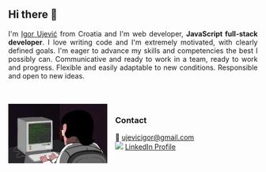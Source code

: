 ## Hi there 👋


<p style="text-align: justify;">I'm <a href="#">Igor Ujević</a> from Croatia and I'm web developer, <strong>JavaScript full-stack developer</strong>. I love writing code and I'm extremely motivated, with clearly defined goals. I'm eager to advance my skills and competencies the best I possibly can. Communicative and ready to work in a team, ready to work and progress. Flexible and easily adaptable to new conditions. Responsible and open to new ideas.</p><br><br>

<img align="left" alt="GIF" src="assets/ezgif.com-gif-maker.gif" width="200" height="120" style="margin-right: 1rem;"/>

### Contact

:e-mail: ujevicigor@gmail.com
<br> <img src="https://img.icons8.com/bubbles/50/000000/linkedin.png" width="20"/> <a href="https://www.linkedin.com/in/igor-ujevi%C4%87-9a65931ab/">LinkedIn Profile</a>
